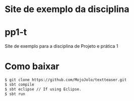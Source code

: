 Site de exemplo da disciplina 
=============================


# pp1-t
Site de exemplo para a disciplina de Projeto e prática 1

# Como baixar
```bash
$ git clone https://github.com/MojoJolo/textteaser.git
$ sbt compile
$ sbt eclipse // If using Eclipse.
$ sbt run
```

